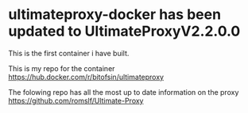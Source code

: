 # ultimateproxy-docker has been updated to UltimateProxyV2.2.0.0
This is the first container i have built. 


This is my repo for the container https://hub.docker.com/r/bitofsin/ultimateproxy



The folowing repo has all the most up to date information on the proxy https://github.com/romslf/Ultimate-Proxy
